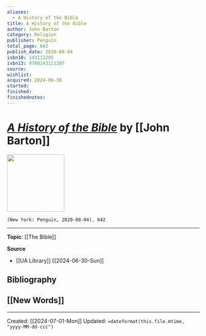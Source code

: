 ```yaml
---
aliases:
  - A History of the Bible
title: A History of the Bible
author: John Barton
category: Religion
publisher: Penguin
total_page: 642
publish_date: 2020-08-04
isbn10: 143111205
isbn13: 9780143111207
source: 
wishlist: 
acquired: 2024-06-30
started: 
finished: 
finishednotes:
---
```

# *[A History of the Bible]()* by [[John Barton]]

<img src="http://books.google.com/books/content?id=4L74DwAAQBAJ&printsec=frontcover&img=1&zoom=1&edge=curl&source=gbs_api" width=150>

`(New York: Penguin, 2020-08-04), 642`



--- 
**Topic**: [[The Bible]]

**Source**
- [[UA Library]] [[2024-06-30-Sun]]

**Bibliography**
- 
 
**[[New Words]]**
- 

---
Created: [[2024-07-01-Mon]]
Updated: `=dateformat(this.file.mtime, "yyyy-MM-dd-ccc")`